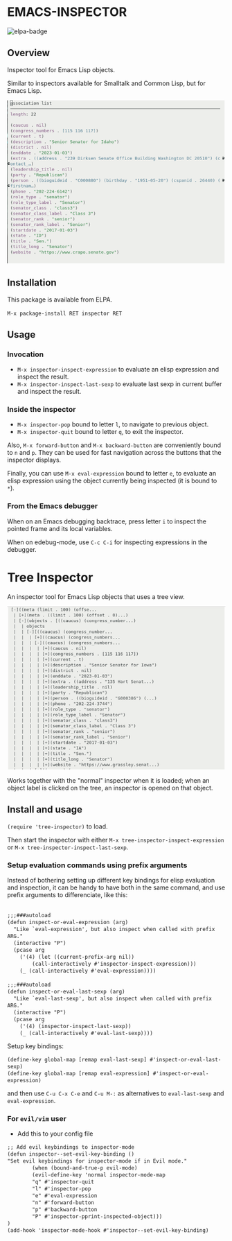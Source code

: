 # EMACS-INSPECTOR

![elpa-badge](https://elpa.gnu.org/packages/inspector.svg)

## Overview

Inspector tool for Emacs Lisp objects.

Similar to inspectors available for Smalltalk and Common Lisp, but for Emacs Lisp.

![emacs-inspector.png](emacs-inspector.png "Emacs Inspector")

## Installation

This package is available from ELPA.

`M-x package-install RET inspector RET`

## Usage

### Invocation

* `M-x inspector-inspect-expression` to evaluate an elisp expression and inspect the result.
* `M-x inspector-inspect-last-sexp` to evaluate last sexp in current buffer and inspect the result.

### Inside the inspector

* `M-x inspector-pop` bound to letter `l`, to navigate to previous object.
* `M-x inspector-quit` bound to letter `q`, to exit the inspector.

Also, `M-x forward-button` and `M-x backward-button` are conveniently bound to `n` and `p`. 
They can be used for fast navigation across the buttons that the inspector displays.

Finally, you can use `M-x eval-expression` bound to letter `e`, to evaluate an elisp expression using the object currently being inspected (it is bound to `*`).

### From the Emacs debugger

When on an Emacs debugging backtrace, press letter `i` to inspect the pointed frame and its local variables.

When on edebug-mode, use `C-c C-i` for inspecting expressions in the debugger.

# Tree Inspector

An inspector tool for Emacs Lisp objects that uses a tree view.

![tree-inspector.png](tree-inspector.png "Tree Inspector")

Works together with the "normal" inspector when it is loaded; when an object label is clicked on the tree, an inspector is opened on that object.

## Install and usage

`(require 'tree-inspector)` to load.

Then start the inspector with either `M-x tree-inspector-inspect-expression` or `M-x tree-inspector-inspect-last-sexp`.

### Setup evaluation commands using prefix arguments

Instead of bothering setting up different key bindings for elisp evaluation and inspection, it can be handy to have both in the same command, and use prefix arguments to differenciate, like this:

```emacs-lisp

;;;###autoload
(defun inspect-or-eval-expression (arg)
  "Like `eval-expression', but also inspect when called with prefix ARG."
  (interactive "P")
  (pcase arg
    ('(4) (let ((current-prefix-arg nil))
	    (call-interactively #'inspector-inspect-expression)))
    (_ (call-interactively #'eval-expression))))
	
;;;###autoload
(defun inspect-or-eval-last-sexp (arg)
  "Like `eval-last-sexp', but also inspect when called with prefix ARG."
  (interactive "P")
  (pcase arg
    ('(4) (inspector-inspect-last-sexp))
    (_ (call-interactively #'eval-last-sexp))))
```

Setup key bindings:

```emacs-lisp
(define-key global-map [remap eval-last-sexp] #'inspect-or-eval-last-sexp)
(define-key global-map [remap eval-expression] #'inspect-or-eval-expression)
```
and then use `C-u C-x C-e` and `C-u M-:` as alternatives to `eval-last-sexp` and `eval-expression`.

### For `evil/vim` user

- Add this to your config file
```emacs-lisp
;; Add evil keybindings to inspector-mode
(defun inspector--set-evil-key-binding ()
"Set evil keybindings for inspector-mode if in Evil mode."
        (when (bound-and-true-p evil-mode)
        (evil-define-key 'normal inspector-mode-map
        "q" #'inspector-quit
        "l" #'inspector-pop
        "e" #'eval-expression
        "n" #'forward-button
        "p" #'backward-button
        "P" #'inspector-pprint-inspected-object)))
)
(add-hook 'inspector-mode-hook #'inspector--set-evil-key-binding)
```

